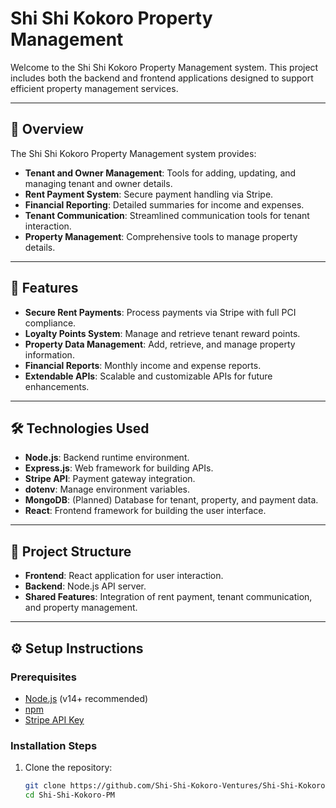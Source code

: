 # Shi Shi Kokoro Property Management

Welcome to the Shi Shi Kokoro Property Management system. This project includes both the backend and frontend applications designed to support efficient property management services.

---

## 📜 Overview

The Shi Shi Kokoro Property Management system provides:
- **Tenant and Owner Management**: Tools for adding, updating, and managing tenant and owner details.
- **Rent Payment System**: Secure payment handling via Stripe.
- **Financial Reporting**: Detailed summaries for income and expenses.
- **Tenant Communication**: Streamlined communication tools for tenant interaction.
- **Property Management**: Comprehensive tools to manage property details.

---

## 🚀 Features

- **Secure Rent Payments**: Process payments via Stripe with full PCI compliance.
- **Loyalty Points System**: Manage and retrieve tenant reward points.
- **Property Data Management**: Add, retrieve, and manage property information.
- **Financial Reports**: Monthly income and expense reports.
- **Extendable APIs**: Scalable and customizable APIs for future enhancements.

---

## 🛠️ Technologies Used

- **Node.js**: Backend runtime environment.
- **Express.js**: Web framework for building APIs.
- **Stripe API**: Payment gateway integration.
- **dotenv**: Manage environment variables.
- **MongoDB**: (Planned) Database for tenant, property, and payment data.
- **React**: Frontend framework for building the user interface.

---

## 📂 Project Structure

- **Frontend**: React application for user interaction.
- **Backend**: Node.js API server.
- **Shared Features**: Integration of rent payment, tenant communication, and property management.

---

## ⚙️ Setup Instructions

### Prerequisites
- [Node.js](https://nodejs.org/) (v14+ recommended)
- [npm](https://www.npmjs.com/)
- [Stripe API Key](https://stripe.com/)

### Installation Steps

1. Clone the repository:
   ```bash
   git clone https://github.com/Shi-Shi-Kokoro-Ventures/Shi-Shi-Kokoro-PM.git
   cd Shi-Shi-Kokoro-PM
